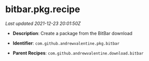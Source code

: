 # bitbar.pkg.recipe

_Last updated 2021-12-23 20:01:50Z_

- **Description**: Create a package from the BitBar download

- **Identifier**: `com.github.andrewvalentine.pkg.bitbar`

- **Parent Recipes**: `com.github.andrewvalentine.download.bitbar`
